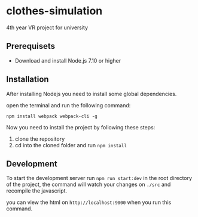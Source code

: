 # clothes-simulation
4th year VR project for university

## Prerequisets
- Download and install Node.js 7.10 or higher

## Installation
After installing Nodejs you need to install some global dependencies.

open the terminal and run the following command:

`npm install webpack webpack-cli -g`

Now you need to install the project by following these steps:
1. clone the repository
2. cd into the cloned folder and run `npm install`

## Development
To start the development server run `npm run start:dev` in the root directory of the project, the command will watch your changes
on `./src` and recompile the javascript.

you can view the html on `http://localhost:9000` when you run this command.